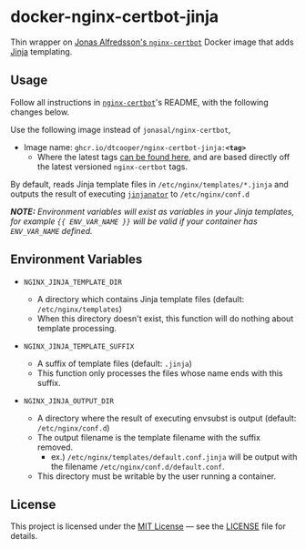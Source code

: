 # docker-nginx-certbot-jinja

Thin wrapper on
[Jonas Alfredsson's `nginx-certbot`](https://github.com/JonasAlfredsson/docker-nginx-certbot)
Docker image that adds [Jinja](https://jinja.palletsprojects.com/) templating.


## Usage

Follow all instructions in [`nginx-certbot`](https://github.com/JonasAlfredsson/docker-nginx-certbot)'s
README, with the following changes below.

Use the following image instead of `jonasal/nginx-certbot`,

* Image name: <code>ghcr.io/dtcooper/nginx-certbot-jinja:**&lt;tag&gt;**</code>
  * Where the latest tags
    [can be found here](https://github.com/dtcooper/docker-nginx-certbot-jinja/pkgs/container/nginx-certbot-jinja),
    and are based directly off the latest versioned `nginx-certbot` tags.


By default, reads Jinja template files in `/etc/nginx/templates/*.jinja` and
outputs the result of executing [`jinjanator`](https://github.com/kpfleming/jinjanator)
to `/etc/nginx/conf.d`

_**NOTE:** Environment variables will exist as variables in your Jinja templates,
for example `{{ ENV_VAR_NAME }}` will be valid if your container has
`ENV_VAR_NAME` defined._


## Environment Variables

* `NGINX_JINJA_TEMPLATE_DIR`
  * A directory which contains Jinja template files (default:
    `/etc/nginx/templates`)
  * When this directory doesn't exist, this function will do nothing about
    template processing.

* `NGINX_JINJA_TEMPLATE_SUFFIX`
  * A suffix of template files (default: `.jinja`)
  * This function only processes the files whose name ends with this suffix.

* `NGINX_JINJA_OUTPUT_DIR`
  * A directory where the result of executing envsubst is output (default:
    `/etc/nginx/conf.d`)
  * The output filename is the template filename with the suffix removed.
    * ex.) `/etc/nginx/templates/default.conf.jinja` will be output with the
      filename `/etc/nginx/conf.d/default.conf`.
  * This directory must be writable by the user running a container.


## License

This project is licensed under the [MIT License](https://opensource.org/licenses/MIT)
&mdash; see the [LICENSE](https://github.com/dtcooper/docker-nginx-certbot-jinja/blob/main/LICENSE)
file for details.
